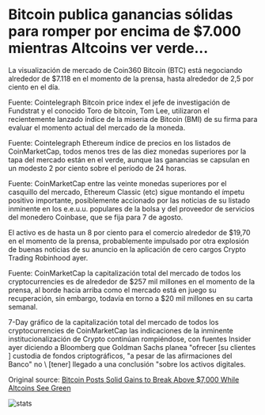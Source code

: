# Bitcoin publica ganancias sólidas para romper por encima de $7.000 mientras Altcoins ver verde...

La visualización de mercado de Coin360 Bitcoin (BTC) está negociando alrededor de $7.118 en el momento de la prensa, hasta alrededor de 2,5 por ciento en el día.

Fuente: Cointelegraph Bitcoin price index el jefe de investigación de Fundstrat y el conocido Toro de bitcoin, Tom Lee, utilizaron el recientemente lanzado índice de la miseria de Bitcoin (BMI) de su firma para evaluar el momento actual del mercado de la moneda.

Fuente: Cointelegraph Ethereum índice de precios en los listados de CoinMarketCap, todos menos tres de las diez monedas superiores por la tapa del mercado están en el verde, aunque las ganancias se capsulan en un modesto 2 por ciento sobre el período de 24 horas.

Fuente: CoinMarketCap entre las veinte monedas superiores por el casquillo del mercado, Ethereum Classic (etc) sigue montando el ímpetu positivo importante, posiblemente accionado por las noticias de su listado inminente en los e.e.u.u. populares de la bolsa y del proveedor de servicios del monedero Coinbase, que se fija para 7 de agosto.

El activo es de hasta un 8 por ciento para el comercio alrededor de $19,70 en el momento de la prensa, probablemente impulsado por otra explosión de buenas noticias de su anuncio en la aplicación de cero cargos Crypto Trading Robinhood ayer.

Fuente: CoinMarketCap la capitalización total del mercado de todos los cryptocurrencies es de alrededor de $257 mil millones en el momento de la prensa, al borde hacia arriba como el mercado está en juego su recuperación, sin embargo, todavía en torno a $20 mil millones en su carta semanal.

7-Day gráfico de la capitalización total del mercado de todos los cryptocurrencies de CoinMarketCap las indicaciones de la inminente institucionalización de Crypto continúan rompiéndose, con fuentes Insider ayer diciendo a Bloomberg que Goldman Sachs planea "ofrecer [su clientes \] custodia de fondos criptográficos, "a pesar de las afirmaciones del Banco" no \ [tener] llegado a una conclusión "sobre los activos digitales.

Original source: [Bitcoin Posts Solid Gains to Break Above $7,000 While Altcoins See Green](https://cointelegraph.com/news/bitcoin-posts-solid-gains-to-break-above-7-000-while-altcoins-see-green)

![stats](https://c.statcounter.com/11760860/0/a89fa40b/1/ "stats")